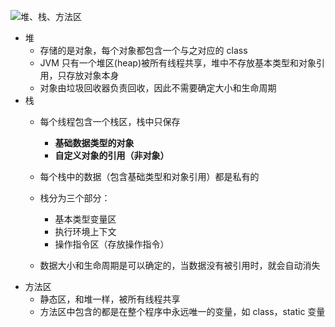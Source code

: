 ![堆、栈、方法区](https://images2017.cnblogs.com/blog/1177828/201709/1177828-20170929204305559-896175948.png)

- 堆
  - 存储的是对象，每个对象都包含一个与之对应的 class
  - JVM 只有一个堆区(heap)被所有线程共享，堆中不存放基本类型和对象引用，只存放对象本身
  - 对象由垃圾回收器负责回收，因此不需要确定大小和生命周期
- 栈
  - 每个线程包含一个栈区，栈中只保存 
    - **基础数据类型的对象** 
    - **自定义对象的引用（非对象）**

  - 每个栈中的数据（包含基础类型和对象引用）都是私有的
  - 栈分为三个部分：
    - 基本类型变量区
    - 执行环境上下文
    - 操作指令区（存放操作指令）
  - 数据大小和生命周期是可以确定的，当数据没有被引用时，就会自动消失
- 方法区
  - 静态区，和堆一样，被所有线程共享
  - 方法区中包含的都是在整个程序中永远唯一的变量，如 class，static 变量

